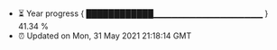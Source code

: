 - ⏳ Year progress { ████████████▁▁▁▁▁▁▁▁▁▁▁▁▁▁▁▁▁▁ } 41.34 %
- ⏰ Updated on Mon, 31 May 2021 21:18:14 GMT

